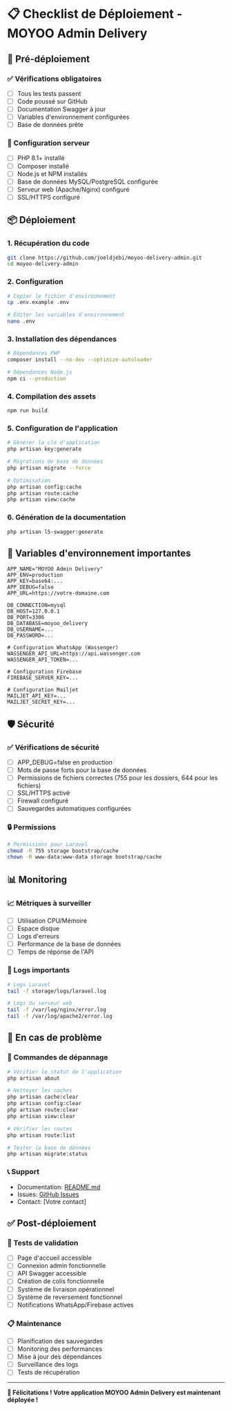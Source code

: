 # 📋 Checklist de Déploiement - MOYOO Admin Delivery

## 🚀 Pré-déploiement

### ✅ Vérifications obligatoires
- [ ] Tous les tests passent
- [ ] Code poussé sur GitHub
- [ ] Documentation Swagger à jour
- [ ] Variables d'environnement configurées
- [ ] Base de données prête

### 🔧 Configuration serveur
- [ ] PHP 8.1+ installé
- [ ] Composer installé
- [ ] Node.js et NPM installés
- [ ] Base de données MySQL/PostgreSQL configurée
- [ ] Serveur web (Apache/Nginx) configuré
- [ ] SSL/HTTPS configuré

## 📦 Déploiement

### 1. Récupération du code
```bash
git clone https://github.com/joeldjebi/moyoo-delivery-admin.git
cd moyoo-delivery-admin
```

### 2. Configuration
```bash
# Copier le fichier d'environnement
cp .env.example .env

# Éditer les variables d'environnement
nano .env
```

### 3. Installation des dépendances
```bash
# Dépendances PHP
composer install --no-dev --optimize-autoloader

# Dépendances Node.js
npm ci --production
```

### 4. Compilation des assets
```bash
npm run build
```

### 5. Configuration de l'application
```bash
# Générer la clé d'application
php artisan key:generate

# Migrations de base de données
php artisan migrate --force

# Optimisation
php artisan config:cache
php artisan route:cache
php artisan view:cache
```

### 6. Génération de la documentation
```bash
php artisan l5-swagger:generate
```

## 🔐 Variables d'environnement importantes

```env
APP_NAME="MOYOO Admin Delivery"
APP_ENV=production
APP_KEY=base64:...
APP_DEBUG=false
APP_URL=https://votre-domaine.com

DB_CONNECTION=mysql
DB_HOST=127.0.0.1
DB_PORT=3306
DB_DATABASE=moyoo_delivery
DB_USERNAME=...
DB_PASSWORD=...

# Configuration WhatsApp (Wassenger)
WASSENGER_API_URL=https://api.wassenger.com
WASSENGER_API_TOKEN=...

# Configuration Firebase
FIREBASE_SERVER_KEY=...

# Configuration Mailjet
MAILJET_API_KEY=...
MAILJET_SECRET_KEY=...
```

## 🛡️ Sécurité

### ✅ Vérifications de sécurité
- [ ] APP_DEBUG=false en production
- [ ] Mots de passe forts pour la base de données
- [ ] Permissions de fichiers correctes (755 pour les dossiers, 644 pour les fichiers)
- [ ] SSL/HTTPS activé
- [ ] Firewall configuré
- [ ] Sauvegardes automatiques configurées

### 🔒 Permissions
```bash
# Permissions pour Laravel
chmod -R 755 storage bootstrap/cache
chown -R www-data:www-data storage bootstrap/cache
```

## 📊 Monitoring

### 📈 Métriques à surveiller
- [ ] Utilisation CPU/Mémoire
- [ ] Espace disque
- [ ] Logs d'erreurs
- [ ] Performance de la base de données
- [ ] Temps de réponse de l'API

### 📝 Logs importants
```bash
# Logs Laravel
tail -f storage/logs/laravel.log

# Logs du serveur web
tail -f /var/log/nginx/error.log
tail -f /var/log/apache2/error.log
```

## 🚨 En cas de problème

### 🔧 Commandes de dépannage
```bash
# Vérifier le statut de l'application
php artisan about

# Nettoyer les caches
php artisan cache:clear
php artisan config:clear
php artisan route:clear
php artisan view:clear

# Vérifier les routes
php artisan route:list

# Tester la base de données
php artisan migrate:status
```

### 📞 Support
- Documentation: [README.md](./README.md)
- Issues: [GitHub Issues](https://github.com/joeldjebi/moyoo-delivery-admin/issues)
- Contact: [Votre contact]

## ✅ Post-déploiement

### 🧪 Tests de validation
- [ ] Page d'accueil accessible
- [ ] Connexion admin fonctionnelle
- [ ] API Swagger accessible
- [ ] Création de colis fonctionnelle
- [ ] Système de livraison opérationnel
- [ ] Système de reversement fonctionnel
- [ ] Notifications WhatsApp/Firebase actives

### 📋 Maintenance
- [ ] Planification des sauvegardes
- [ ] Monitoring des performances
- [ ] Mise à jour des dépendances
- [ ] Surveillance des logs
- [ ] Tests de récupération

---

**🎉 Félicitations ! Votre application MOYOO Admin Delivery est maintenant déployée !**
